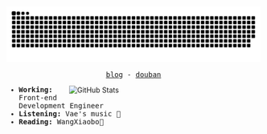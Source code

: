 <!--
### Hello ,wlecome to my github!👋

**nanvon/nanvon** is a ✨ _special_ ✨ repository because its `README.md` (this file) appears on your GitHub profile.

Here are some ideas to get you started:

- 🔭 I’m currently working on ...
- 🌱 I’m currently learning ...
- 👯 I’m looking to collaborate on ...
- 🤔 I’m looking for help with ...
- 💬 Ask me about ...
- 📫 How to reach me: ...
- 😄 Pronouns: ...
- ⚡ Fun fact: ...
-->

<p align="center">
<img src="https://raw.githubusercontent.com/nanvon/nanvon/main/out/github-contribution-grid-snake.svg" alt="github-contribution-grid-snake" />
</p>

<p align="center">
  <samp>
    <a href="https://nanvon.cn">blog</a> -
    <a href="https://www.douban.com/people/nanvon">douban</a>
  </samp>
</p>

<img src="https://github-readme-stats.vercel.app/api?username=nanvon&count_private=true&show_icons=true&bg_color=ffffff00&text_color=666666&&hide_border=true" width="380" alt="GitHub Stats" align="right" />

<samp>
  <ul>
    <li><strong>Working: </strong>Front-end Development Engineer</li>
    <li><strong>Listening: </strong>Vae's music 🎵</li>
    <li><strong>Reading: </strong> WangXiaobo📖</li>
  </ul>
</samp>
